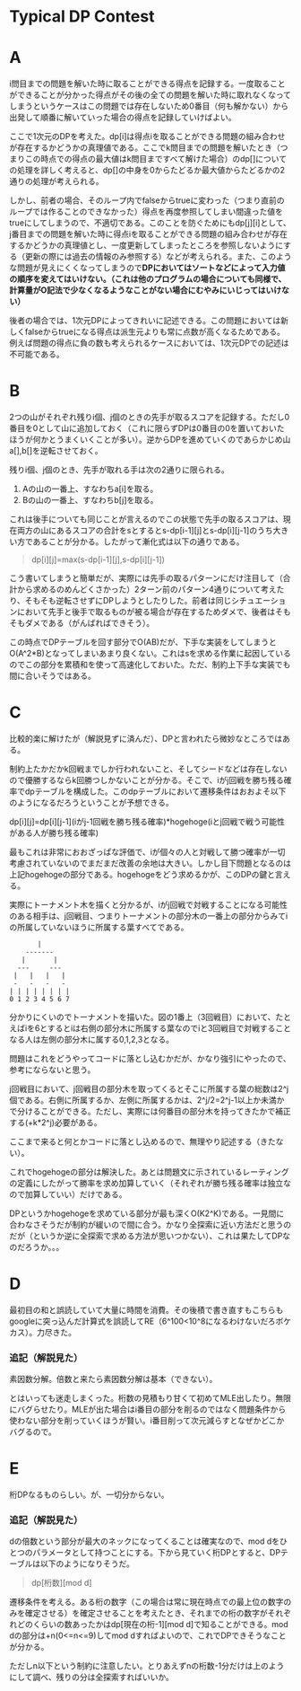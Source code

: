 # Typical DP Contest

# A
i問目までの問題を解いた時に取ることができる得点を記録する。一度取ることができることが分かった得点がその後の全ての問題を解いた時に取れなくなってしまうというケースはこの問題では存在しないため0番目（何も解かない）から出発して順番に解いていった場合の得点を記録していけばよい。

ここで1次元のDPを考えた。dp[i]は得点iを取ることができる問題の組み合わせが存在するかどうかの真理値である。ここでk問目までの問題を解いたとき（つまりこの時点での得点の最大値はk問目まですべて解けた場合）のdp[]についての処理を詳しく考えると、dp[]の中身を0からたどるか最大値からたどるかの2通りの処理が考えられる。

しかし、前者の場合、そのループ内でfalseからtrueに変わった（つまり直前のループでは作ることのできなかった）得点を再度参照してしまい間違った値をtrueにしてしまうので、不適切である。このことを防ぐためにもdp[j][i]として、j番目までの問題を解いた時に得点iを取ることができる問題の組み合わせが存在するかどうかの真理値とし、一度更新してしまったところを参照しないようにする（更新の際には過去の情報のみ参照する）などが考えられる。また、このような問題が見えにくくなってしまうので**DPにおいてはソートなどによって入力値の順序を変えてはいけない。（これは他のプログラムの場合についても同様で、計算量がO記法で少なくなるようなことがない場合にむやみにいじってはいけない）**

後者の場合では、1次元DPによってきれいに記述できる。この問題においては新しくfalseからtrueになる得点は派生元よりも常に点数が高くなるためである。例えば問題の得点に負の数も考えられるケースにおいては、1次元DPでの記述は不可能である。

# B
2つの山がそれぞれ残りi個、j個のときの先手が取るスコアを記録する。ただし0番目を0として山に追加しておく（これに限らずDPは0番目の0を置いておいたほうが何かとうまくいくことが多い）。逆からDPを進めていくのであらかじめ山a[],b[]を逆転させておく。

残りi個、j個のとき、先手が取れる手は次の2通りに限られる。

1. Aの山の一番上、すなわちa[i]を取る。
2. Bの山の一番上、すなわちb[j]を取る。

これは後手についても同じことが言えるのでこの状態で先手の取るスコアは、現在両方の山にあるスコアの合計をsとするとs-dp\[i-1\][j]とs-dp\[i\]\[j-1\]のうち大きい方であることが分かる。したがって漸化式は以下の通りである。

> dp[i][j]=max(s-dp[i-1][j],s-dp[i][j-1])

こう書いてしまうと簡単だが、実際には先手の取るパターンにだけ注目して（合計から求めるのめんどくさかった）2ターン前のパターン4通りについて考えたり、そもそも逆転させずにDPしようとしたりした。前者は同じシチュエーションにおいて先手と後手で取るものが被る場合が存在するためダメで、後者はそもそもダメである（がんばればできそう）。

この時点でDPテーブルを回す部分でO(AB)だが、下手な実装をしてしまうとO(A^2*B)となってしまいあまり良くない。これはsを求める作業に起因しているのでこの部分を累積和を使って高速化しておいた。ただ、制約上下手な実装でも間に合いそうではある。

# C
比較的楽に解けたが（解説見ずに済んだ）、DPと言われたら微妙なところではある。

制約上たかだかk回戦までしか行われないこと、そしてシードなどは存在しないので優勝するならk回勝つしかないことが分かる。そこで、iがj回戦を勝ち残る確率でdpテーブルを構成した。このdpテーブルにおいて遷移条件はおおよそ以下のようになるだろうということが予想できる。

dp[i][j]=dp[i][j-1]\(iがj-1回戦を勝ち残る確率\)\*hogehoge\(iとj回戦で戦う可能性がある人が勝ち残る確率\)

最もこれは非常におおざっぱな評価で、iが個々の人と対戦して勝つ確率が一切考慮されていないのでまだまだ改善の余地は大きい。しかし目下問題となるのは上記hogehogeの部分である。hogehogeをどう求めるかが、このDPの鍵と言える。

実際にトーナメント木を描くと分かるが、iがj回戦で対戦することになる可能性のある相手は、j回戦目、つまりトーナメントの部分木の一番上の部分からみてiの所属していないほうに所属する葉すべてである。

```
       |
    -------
   |       |
  ---     ---
 |   |   |   |
 -   -   -   -
| | | | | | | |
0 1 2 3 4 5 6 7
```

分かりにくいのでトーナメントを描いた。図の1番上（3回戦目）において、たとえばiを6とするとiは右側の部分木に所属する葉なのでiと3回戦目で対戦することなる人は左側の部分木に属する0,1,2,3となる。

問題はこれをどうやってコードに落とし込むかだが、かなり強引にやったので、参考にならないと思う。

j回戦目において、j回戦目の部分木を取ってくるとそこに所属する葉の総数は2^j個である。右側に所属するか、左側に所属するかは、2^j/2=2^j-1以上か未満かで分けることができる。ただし、実際には何番目の部分木を持ってきたかで補正する(+k\*2^j)必要がある。

ここまで来ると何とかコードに落とし込めるので、無理やり記述する（きたない）。

これでhogehogeの部分は解決した。あとは問題文に示されているレーティングの定義にしたがって勝率を求め加算していく（それぞれが勝ち残る確率は独立なので加算していい）だけである。

DPというかhogehogeを求めている部分が最も深くO(K2^K)である。一見間に合わなさそうだが制約が緩いので間に合う。かなり全探索に近い方法だと思うのだが（というか逆に全探索で求める方法が思いつかない）、これは果たしてDPなのだろうか。。。


# D
最初目の和と誤読していて大量に時間を消費。その後積で書き直すもこちらもgoogleに突っ込んだ計算式を誤読してRE（6^100<10^8になるわけないだろボケカス）。力尽きた。

### 追記（解説見た）
素因数分解。倍数と来たら素因数分解は基本（できない）。

とはいっても迷走しまくった。桁数の見積もり甘くて初めてMLE出したり。無限にバグらせたり。MLEが出た場合はi番目の部分を削るのではなく問題条件から使わない部分を削っていくほうが賢い。i番目削って次元減らすとなぜかどこかバグるので。

# E
桁DPなるものらしい。が、一切分からない。

### 追記（解説見た）
dの倍数という部分が最大のネックになってくることは確実なので、mod dをひとつのパラメータとして持つことにする。下から見ていく桁DPとすると、DPテーブルは以下のようになりそうだ。

> dp\[桁数\]\[mod d\]

遷移条件を考える。ある桁の数字（この場合は常に現在時点での最上位の数字のみを確定させる）を確定させることを考えたとき、それまでの桁の数字がそれぞれどのくらいの数あったかはdp\[現在の桁-1\]\[mod d\]で知ることができる。mod dの部分は+n(0<=n<=9)してmod dすればよいので、これでDPできそうなことが分かる。

ただしn以下という制約に注意したい。とりあえずnの桁数-1分だけは上のようにして調べ、残りの分は全探索すればいいか。
